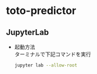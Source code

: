 # toto-predictor

## JupyterLab
- 起動方法  
    ターミナルで下記コマンドを実行  
    ```sh
    jupyter lab --allow-root
    ```